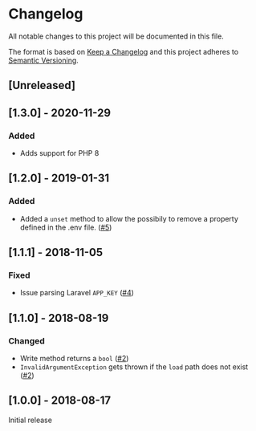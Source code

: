 # Changelog
All notable changes to this project will be documented in this file.

The format is based on [Keep a Changelog](http://keepachangelog.com/en/1.0.0/) and this project adheres to [Semantic Versioning](http://semver.org/spec/v2.0.0.html).

## [Unreleased]

## [1.3.0] - 2020-11-29
### Added
- Adds support for PHP 8

## [1.2.0] - 2019-01-31
### Added
* Added a `unset` method to allow the possibily to remove a property defined in the .env file. ([#5](https://github.com/sixlive/dotenv-editor/pull/5))

## [1.1.1] - 2018-11-05
### Fixed
* Issue parsing Laravel `APP_KEY` ([#4](https://github.com/sixlive/dotenv-editor/pull/4))

## [1.1.0] - 2018-08-19
### Changed
* Write method returns a `bool` ([#2](https://github.com/sixlive/dotenv-editor/pull/2))
* `InvalidArgumentException` gets thrown if the `load` path does not exist ([#2](https://github.com/sixlive/dotenv-editor/pull/2))

## [1.0.0] - 2018-08-17
Initial release

